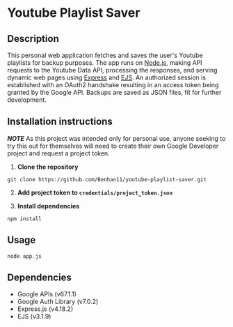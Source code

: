 # Youtube Playlist Saver

## Description
This personal web application fetches and saves the user's Youtube playlists for backup purposes.
The app runs on [Node.js](https://nodejs.org/en), making API requests to the Youtube Data API, 
processing the responses, and serving dynamic web pages using [Express](https://expressjs.com/)
and [EJS](https://ejs.co/). An authorized session is established with an OAuth2 handshake resulting
in an access token being granted by the Google API. Backups are saved as JSON files, fit for
further development.


## Installation instructions
***NOTE*** As this project was intended only for personal use, anyone seeking to try this out for themselves
will need to create their own Google Developer project and request a project token.

1. **Clone the repository**
```
git clone https://github.com/Benhan11/youtube-playlist-saver.git
```

2. **Add project token to `credentials/project_token.json`**

3. **Install dependencies**
```
npm install
```


## Usage
```
node app.js
```


## Dependencies
- Google APIs (v67.1.1)
- Google Auth Library (v7.0.2)
- Express.js (v4.18.2)
- EJS (v3.1.9)
